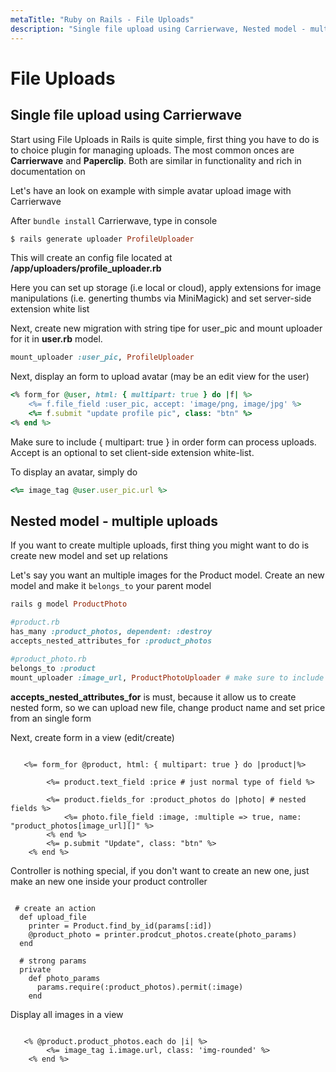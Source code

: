```yaml
---
metaTitle: "Ruby on Rails - File Uploads"
description: "Single file upload using Carrierwave, Nested model - multiple uploads"
---
```


# File Uploads



## Single file upload using Carrierwave


Start using File Uploads in Rails is quite simple, first thing you have to do is to choice plugin for managing uploads. The most common onces are **Carrierwave** and **Paperclip**. Both are similar in functionality and rich in documentation on

Let's have an look on example with simple avatar upload image with Carrierwave

After `bundle install` Carrierwave, type in console

```ruby
$ rails generate uploader ProfileUploader

```

This will create an config file located at **/app/uploaders/profile_uploader.rb**

Here you can set up storage (i.e local or cloud), apply extensions for image manipulations (i.e. generting thumbs via MiniMagick) and set server-side extension white list

Next, create new migration with string tipe for user_pic and mount uploader for it in **user.rb** model.

```ruby
mount_uploader :user_pic, ProfileUploader

```

Next, display an form to upload avatar (may be an edit view for the user)

```ruby
<% form_for @user, html: { multipart: true } do |f| %>
    <%= f.file_field :user_pic, accept: 'image/png, image/jpg' %>
    <%= f.submit "update profile pic", class: "btn" %>
<% end %>

```

Make sure to include { multipart: true } in order form can process uploads. Accept is an optional to set client-side extension white-list.

To display an avatar, simply do

```ruby
<%= image_tag @user.user_pic.url %>

```



## Nested model - multiple uploads


If you want to create multiple uploads, first thing you might want to do is create new model and set up relations

Let's say you want an multiple images for the Product model. Create an new model and make it `belongs_to` your parent model

```ruby
rails g model ProductPhoto

#product.rb
has_many :product_photos, dependent: :destroy
accepts_nested_attributes_for :product_photos

#product_photo.rb
belongs_to :product
mount_uploader :image_url, ProductPhotoUploader # make sure to include uploader (Carrierwave example)

```

**accepts_nested_attributes_for** is must, because it allow us to create nested form, so we can upload new file, change product name and set price from an single form

Next, create form in a view (edit/create)

```

   <%= form_for @product, html: { multipart: true } do |product|%>

        <%= product.text_field :price # just normal type of field %>

        <%= product.fields_for :product_photos do |photo| # nested fields %>
            <%= photo.file_field :image, :multiple => true, name: "product_photos[image_url][]" %>
        <% end %>
        <%= p.submit "Update", class: "btn" %>
    <% end %>

```

Controller is nothing special, if you don't want to create an new one, just make an new one inside your product controller

```

 # create an action
  def upload_file
    printer = Product.find_by_id(params[:id])
    @product_photo = printer.prodcut_photos.create(photo_params)
  end

  # strong params
  private
    def photo_params
      params.require(:product_photos).permit(:image)
    end

```

Display all images in a view

```

   <% @product.product_photos.each do |i| %>
        <%= image_tag i.image.url, class: 'img-rounded' %>
    <% end %>

```

